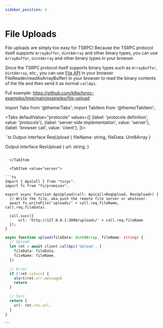 ```yaml
---
sidebar_position: 4
---
```


# File Uploads

File uploads are simply too easy for TSRPC! Because the TSRPC protocol itself supports `ArrayBuffer`, `Uint8Array` and other binary types, you can use `ArrayBuffer`, `Uint8Array` and other binary types in your browser.

Since the TSRPC protocol itself supports binary types such as `ArrayBuffer`, `Uint8Array`, etc., you can use [File API](https://developer.mozilla.org/zh-CN/docs/Web/API/) in your browser FileReader/readAsArrayBuffer) in your browser to read the binary contents of the file and then send it as normal `callApi`.

Full example: https://github.com/k8w/tsrpc-examples/tree/main/examples/file-upload

import Tabs from '@theme/Tabs';
import TabItem from '@theme/TabItem';

<Tabs
defaultValue="protocols"
values={[
{label: 'protocols definition', value: 'protocols'},
{label: 'server-side implementation', value: 'server'},
{label: 'browser call', value: 'client'},
]}>
<TabItem value="protocols">

``ts
Output interface ReqUpload {
fileName: string,
fileData: Uint8Array
}

Output interface ResUpload {
url: string;
}

````

  </TabItem

  <TabItem value="server">

```ts
Import { ApiCall } from "tsrpc".
import fs from "fs/promises".

export async function ApiUpload(call: ApiCall<ReqUpload, ResUpload>) {
  // Write the file, aka push the remote file server or whatever.
  await fs.writeFile('uploads/' + call.req.fileName, call.req.fileData).

  call.succ({
      url: 'http://127.0.0.1:3000/uploads/' + call.req.fileName
  });
}
````

</TabItem>

  <TabItem value="client">

```ts
async function upload(fileData: Uint8Array, fileName: string) {
  // Upload
  let ret = await client.callApi('Upload', {
    fileData: fileData,
    fileName: fileName,
  })

  // Error
  if (!ret.isSucc) {
    alert(ret.err.message)
    return
  }

  // Succ
  return {
    url: ret.res.url,
  }
}
```

  </TabItem>
</Tabs>
```
